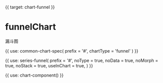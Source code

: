 {{ target: chart-funnel }}

# funnelChart

漏斗图

{{ use: common-chart-spec(
    prefix = '#',
    chartType = 'funnel'
) }}

{{ use: series-funnel(
  prefix = '#',
  noType = true,
  noData = true,
  noMorph = true,
  noStack = true,
  useInChart = true,
) }}

{{ use: chart-component() }}
